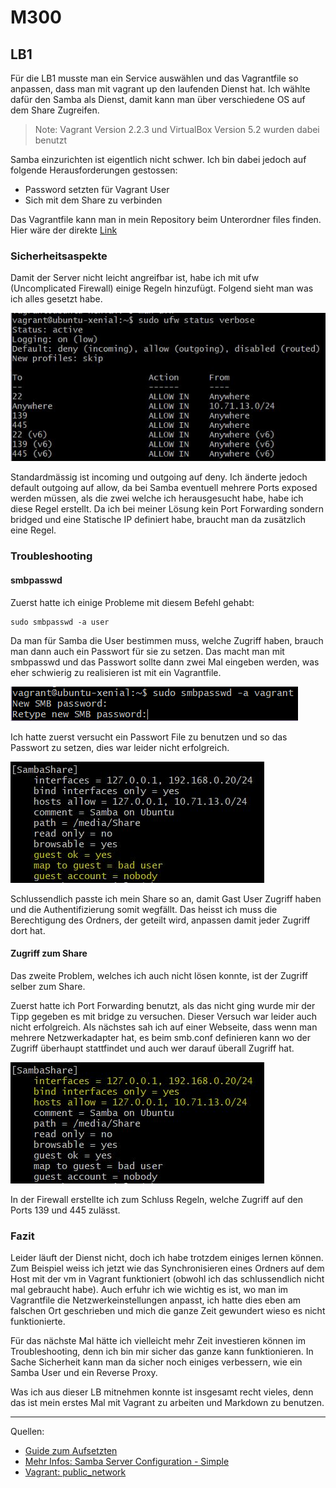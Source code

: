 # M300
## LB1
Für die LB1 musste man ein Service auswählen und das Vagrantfile so anpassen, dass man mit vagrant up den laufenden Dienst hat.
Ich wählte dafür den Samba als Dienst, damit kann man über verschiedene OS auf dem Share Zugreifen.
> Note: Vagrant Version 2.2.3 und VirtualBox Version 5.2 wurden dabei benutzt

Samba einzurichten ist eigentlich nicht schwer. Ich bin dabei jedoch auf folgende Herausforderungen gestossen:
 * Password setzten für Vagrant User
 * Sich mit dem Share zu verbinden 

Das Vagrantfile kann man in mein Repository beim Unterordner files finden.
Hier wäre der direkte [Link][3]

### Sicherheitsaspekte
Damit der Server nicht leicht angreifbar ist, habe ich mit ufw (Uncomplicated Firewall) einige Regeln hinzufügt.
Folgend sieht man was ich alles gesetzt habe.

![Image](images/ufw.JPG)

Standardmässig ist incoming und outgoing auf deny. Ich änderte jedoch default outgoing auf allow, da bei Samba eventuell mehrere Ports exposed werden müssen, als die zwei welche ich herausgesucht habe, habe ich diese Regel erstellt.
Da ich bei meiner Lösung kein Port Forwarding sondern bridged und eine Statische IP definiert habe, braucht man da zusätzlich eine Regel.

### Troubleshooting
#### smbpasswd
Zuerst hatte ich einige Probleme mit diesem Befehl gehabt: 
    
    sudo smbpasswd -a user 

Da man für Samba die User bestimmen muss, welche Zugriff haben, brauch man dann auch ein Passwort für sie zu setzen. Das macht man mit smbpasswd und das Passwort sollte dann zwei Mal eingeben werden, was eher schwierig zu realisieren ist mit ein Vagrantfile.

![Image](images/smbpasswd.png)


Ich hatte zuerst versucht ein Passwort File zu benutzen und so das Passwort zu setzen, dies war leider nicht erfolgreich.

![Image](images/share_guest.JPG)


Schlussendlich passte ich mein Share so an, damit Gast User Zugriff haben und die Authentifizierung somit wegfällt.
Das heisst ich muss die Berechtigung des Ordners, der geteilt wird, anpassen damit jeder Zugriff dort hat.

#### Zugriff zum Share
Das zweite Problem, welches ich auch nicht lösen konnte, ist der Zugriff selber zum Share.

Zuerst hatte ich Port Forwarding benutzt, als das nicht ging wurde mir der Tipp gegeben es mit bridge zu versuchen.
Dieser Versuch war leider auch nicht erfolgreich. Als nächstes sah ich auf einer Webseite, dass wenn man mehrere Netzwerkadapter hat, es beim smb.conf definieren kann wo der Zugriff überhaupt stattfindet und auch wer darauf überall Zugriff hat.

![Image](images/share_access.JPG)

In der Firewall erstellte ich zum Schluss Regeln, welche Zugriff auf den Ports 139 und 445 zulässt.

### Fazit
Leider läuft der Dienst nicht, doch ich habe trotzdem einiges lernen können. Zum Beispiel weiss ich jetzt wie das Synchronisieren eines Ordners auf dem Host mit der vm in Vagrant funktioniert (obwohl ich das schlussendlich nicht mal gebraucht habe). Auch erfuhr ich wie wichtig es ist, wo man im Vagrantfile die Netzwerkeinstellungen anpasst, ich hatte dies eben am falschen Ort geschrieben und mich die ganze Zeit gewundert wieso es nicht funktionierte.

Für das nächste Mal hätte ich vielleicht mehr Zeit investieren können im Troubleshooting, denn ich bin mir sicher das ganze kann funktionieren. In Sache Sicherheit kann man da sicher noch einiges verbessern, wie ein Samba User und ein Reverse Proxy.

Was ich aus dieser LB mitnehmen konnte ist insgesamt recht vieles, denn das ist mein erstes Mal mit Vagrant zu arbeiten und Markdown zu benutzen.

---
Quellen:

* [Guide zum Aufsetzten][1]
* [Mehr Infos: Samba Server Configuration - Simple][2]
* [Vagrant: public_network][4]



[1]: https://tutorials.ubuntu.com/tutorial/install-and-configure-samba#0

[2]: https://help.ubuntu.com/community/Samba/SambaServerGuide?_ga=2.217325718.1849541421.1553230786-543561681.1550828100

[3]: https://github.com/nalmik/M300/blob/master/files/Vagrantfile

[4]: https://www.vagrantup.com/docs/networking/public_network.html
